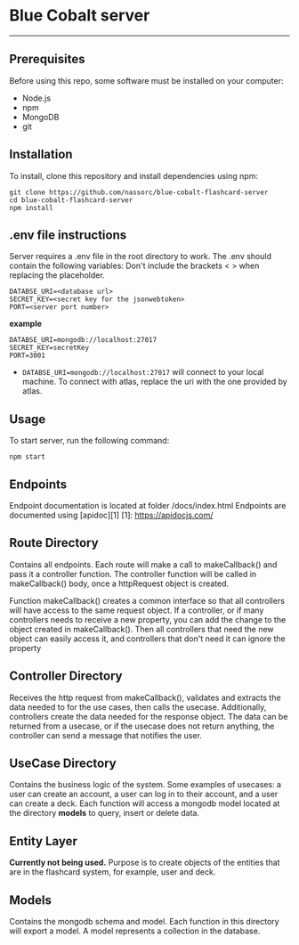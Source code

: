 # Blue Cobalt server
---

## Prerequisites
Before using this repo, some software must be installed on your computer:
* Node.js
* npm
* MongoDB
* git


## Installation
To install, clone this repository and install dependencies using npm:
```
git clone https://github.com/nassorc/blue-cobalt-flashcard-server
cd blue-cobalt-flashcard-server
npm install
```

## .env file instructions
Server requires a .env file in the root directory to work. The .env should contain
the following variables:
Don't include the brackets < > when replacing the placeholder.
```
DATABSE_URI=<database url>
SECRET_KEY=<secret key for the jsonwebtoken>
PORT=<server port number>
``` 
**example**
```
DATABSE_URI=mongodb://localhost:27017
SECRET_KEY=secretKey
PORT=3001
``` 
* `DATABSE_URI=mongodb://localhost:27017` will connect to your local machine. To connect with atlas, replace the uri with the one provided by atlas.

## Usage
To start server, run the following command:
```
npm start
```

## Endpoints

Endpoint documentation is located at folder /docs/index.html
Endpoints are documented using [apidoc][1]
[1]: https://apidocjs.com/

## Route Directory
Contains all endpoints.
Each route will make a call to makeCallback() and pass it a controller function.
The controller function will be called in makeCallback() body, once a
httpRequest object is created.

Function makeCallback() creates a common interface so that all controllers will
have access to the same request object.
If a controller, or if many controllers needs to receive a new property, you can add
the change to the object created in makeCallback(). Then all controllers that need the new
object can easily access it, and controllers that don't need it can ignore the property

## Controller Directory
Receives the http request from makeCallback(), validates and extracts the data needed 
to for the use cases, then calls the usecase.
Additionally, controllers create the data needed for the response object. The data can be returned
from a usecase, or if the usecase does not return anything, the controller can send a message that
notifies the user.

## UseCase Directory
Contains the business logic of the system. Some examples of usecases: a user can create an account, a user can log in to their account, and a user can create a deck.
Each function will access a mongodb model located at the directory **models** to query, insert
or delete data.

## Entity Layer
**Currently not being used.**
Purpose is to create objects of the entities that are in the flashcard system, for example,
user and deck.

## Models
Contains the mongodb schema and model.
Each function in this directory will export a model. A model represents a collection in the
database.